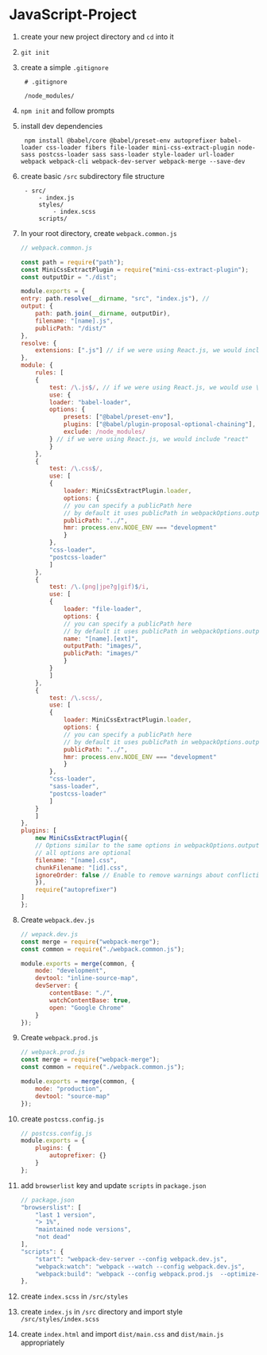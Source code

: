 # JavaScript-Project

1. create your new project directory and `cd` into it 
2. `git init`
3. create a simple `.gitignore`
        
        # .gitignore

        /node_modules/
4. `npm init` and follow prompts
5. install dev dependencies
   
        npm install @babel/core @babel/preset-env autoprefixer babel-loader css-loader fibers file-loader mini-css-extract-plugin node-sass postcss-loader sass sass-loader style-loader url-loader webpack webpack-cli webpack-dev-server webpack-merge --save-dev

6. create basic `/src` subdirectory file structure

        - src/
            - index.js
            styles/
                - index.scss
            scripts/

7. In your root directory, create `webpack.common.js`

    ```JavaScript
    // webpack.common.js

    const path = require("path");
    const MiniCssExtractPlugin = require("mini-css-extract-plugin");
    const outputDir = "./dist";

    module.exports = {
    entry: path.resolve(__dirname, "src", "index.js"), //
    output: {
        path: path.join(__dirname, outputDir),
        filename: "[name].js",
        publicPath: "/dist/"
    },
    resolve: {
        extensions: [".js"] // if we were using React.js, we would include ".jsx"
    },
    module: {
        rules: [
        {
            test: /\.js$/, // if we were using React.js, we would use \.jsx?$/
            use: {
            loader: "babel-loader",
            options: {
                presets: ["@babel/preset-env"],
                plugins: ["@babel/plugin-proposal-optional-chaining"],
                exclude: /node_modules/
            } // if we were using React.js, we would include "react"
            }
        },
        {
            test: /\.css$/,
            use: [
            {
                loader: MiniCssExtractPlugin.loader,
                options: {
                // you can specify a publicPath here
                // by default it uses publicPath in webpackOptions.output
                publicPath: "../",
                hmr: process.env.NODE_ENV === "development"
                }
            },
            "css-loader",
            "postcss-loader"
            ]
        },
        {
            test: /\.(png|jpe?g|gif)$/i,
            use: [
            {
                loader: "file-loader",
                options: {
                // you can specify a publicPath here
                // by default it uses publicPath in webpackOptions.output
                name: "[name].[ext]",
                outputPath: "images/",
                publicPath: "images/"
                }
            }
            ]
        },
        {
            test: /\.scss/,
            use: [
            {
                loader: MiniCssExtractPlugin.loader,
                options: {
                // you can specify a publicPath here
                // by default it uses publicPath in webpackOptions.output
                publicPath: "../",
                hmr: process.env.NODE_ENV === "development"
                }
            },
            "css-loader",
            "sass-loader",
            "postcss-loader"
            ]
        }
        ]
    },
    plugins: [
        new MiniCssExtractPlugin({
        // Options similar to the same options in webpackOptions.output
        // all options are optional
        filename: "[name].css",
        chunkFilename: "[id].css",
        ignoreOrder: false // Enable to remove warnings about conflicting order
        }),
        require("autoprefixer")
    ]
    };

    ```

8. Create `webpack.dev.js`

    ```JavaScript
    // wepack.dev.js
    const merge = require("webpack-merge");
    const common = require("./webpack.common.js");

    module.exports = merge(common, {
        mode: "development",
        devtool: "inline-source-map",
        devServer: {
            contentBase: "./",
            watchContentBase: true,
            open: "Google Chrome"
        }
    });
    ```

9. Create `webpack.prod.js`

    ```JavaScript
    // webpack.prod.js
    const merge = require("webpack-merge");
    const common = require("./webpack.common.js");

    module.exports = merge(common, {
        mode: "production",
        devtool: "source-map"
    });
    ```

10. create `postcss.config.js`

    ```JavaScript
    // postcss.config.js
    module.exports = {
        plugins: {
            autoprefixer: {}
        }
    };
    ```

11. add `browserlist` key and update `scripts` in `package.json`

    ```JavaScript
    // package.json
    "browserslist": [
        "last 1 version",
        "> 1%",
        "maintained node versions",
        "not dead"
    ],
    "scripts": {
        "start": "webpack-dev-server --config webpack.dev.js",
        "webpack:watch": "webpack --watch --config webpack.dev.js",
        "webpack:build": "webpack --config webpack.prod.js  --optimize-minimize"
    },
    ```

12. create `index.scss` in `/src/styles`

13. create `index.js` in `/src` directory and import style `/src/styles/index.scss`

14. create `index.html` and import `dist/main.css` and `dist/main.js` appropriately
